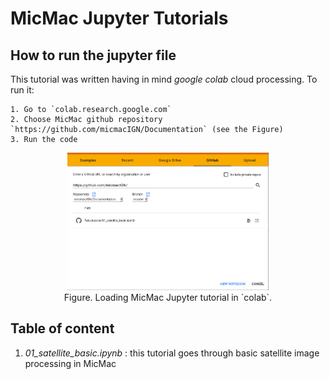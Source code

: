 # MicMac Jupyter Tutorials

## How to run the jupyter file

This tutorial was written having in mind *google colab* cloud processing. To run it:

    1. Go to `colab.research.google.com`
    2. Choose MicMac github repository `https://github.com/micmacIGN/Documentation` (see the Figure)
	3. Run the code 

<center>
  <img src="img/jupyter_in_colab.png" height=220pix/>
  <br>
</center>

<center>
Figure. Loading MicMac Jupyter tutorial in `colab`. 
  <br> 
</center>

## Table of content

  1. *01_satellite_basic.ipynb* : this tutorial goes through basic satellite image processing in MicMac 

